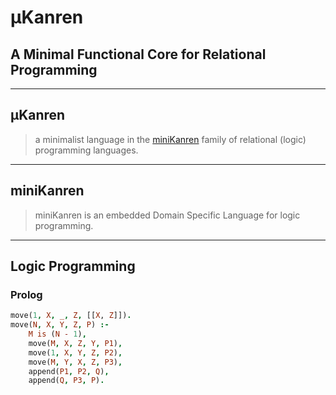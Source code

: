 # μKanren
## A Minimal Functional Core for Relational Programming

---

## μKanren

> a minimalist language in the [miniKanren](http://minikanren.org/) family 
> of relational (logic) programming languages. 

---

## miniKanren

> miniKanren is an embedded Domain Specific Language for logic programming.

---

## Logic Programming
### Prolog

```prolog
move(1, X, _, Z, [[X, Z]]).
move(N, X, Y, Z, P) :-
    M is (N - 1),
    move(M, X, Z, Y, P1),
    move(1, X, Y, Z, P2),
    move(M, Y, X, Z, P3),
    append(P1, P2, Q),
    append(Q, P3, P).
```